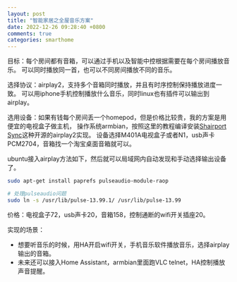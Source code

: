 ```yaml
---
layout: post
title: "智能家居之全屋音乐方案"
date: 2022-12-26 09:28:40 +0800
comments: true
categories: smarthome
---
```


目标：每个房间都有音箱，可以通过手机以及智能中控根据需要在每个房间播放音乐。
可以同时播放同一首，也可以不同房间播放不同的音乐。

选择协议：airplay2，支持多个音箱同时播放，并且有时序控制保持播放进度一致。
可以用iphone手机控制播放什么音乐，同时linux也有插件可以输出到airplay。

选用设备：如果有钱每个房间丢一个homepod，但是价格比较贵，我的方案是用便宜的电视盒子做主机，
操作系统armbian，按照这里的教程编译安装[Shairport Sync](https://sspai.com/post/74318)这种开源的airplay2实现。
设备选择M401A电视盒子或者N1，usb声卡PCM2704，音箱找一个淘宝桌面音箱就可以。

ubuntu接入airplay方法如下，然后就可以局域网内自动发现和手动选择输出设备了。

```sh
sudo apt-get install paprefs pulseaudio-module-raop

# 处理pulseaudio问题
sudo ln -s /usr/lib/pulse-13.99.1/ /usr/lib/pulse-13.99
```

价格：电视盒子72，usb声卡20，音箱158，控制通断的wifi开关插座20。

实现的场景：
- 想要听音乐的时候，用HA开启wifi开关，手机音乐软件播放音乐，选择airplay输出的音箱。
- 未来还可以接入Home Assistant，armbian里面跑VLC telnet，HA控制播放声音提醒。
